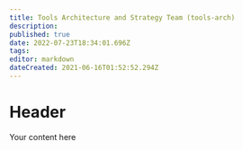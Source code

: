 ```yaml
---
title: Tools Architecture and Strategy Team (tools-arch)
description: 
published: true
date: 2022-07-23T18:34:01.696Z
tags: 
editor: markdown
dateCreated: 2021-06-16T01:52:52.294Z
---
```


# Header
Your content here